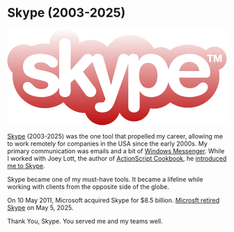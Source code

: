 # Skype (2003-2025)

<img class="small right" src="/static/2025/skype-logo-2003.webp" alt="Skype">

[Skype](https://en.wikipedia.org/wiki/Skype) (2003-2025) was the one tool that propelled my career, allowing me to work remotely for companies in the USA since the early 2000s. My primary communication was emails and a bit of [Windows Messenger](https://en.wikipedia.org/wiki/Windows_Messenger). While I worked with Joey Lott, the author of [ActionScript Cookbook](https://archive.org/details/actionscriptcook00lott), he [introduced me to Skype](https://brajeshwar.com/2004/skype-this-is-cool/).

Skype became one of my must-have tools. It became a lifeline while working with clients from the opposite side of the globe.

On 10 May 2011, Microsoft acquired Skype for $8.5 billion. [Microsft retired Skype](https://support.microsoft.com/en-us/skype/skype-is-retiring-in-may-2025-what-you-need-to-know-2a7d2501-427f-485e-8be0-2068a9f90472) on May 5, 2025.

Thank You, Skype. You served me and my teams well.